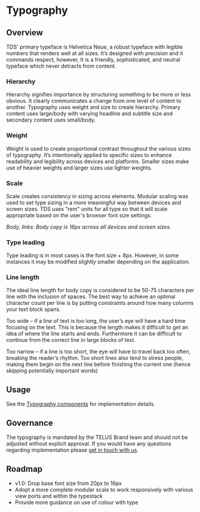 # Typography

## Overview

TDS' primary typeface is Helvetica Neue, a robust typeface with legible numbers that renders well at all sizes. It’s designed 
with precision and it commands respect, however, It is a friendly, sophisticated, and neutral typeface which never detracts 
from content.

### Hierarchy

Hierarchy signifies importance by structuring something to be more or less obvious. It clearly communicates a change from 
one level of content to another. Typography uses weight and size to create hierarchy. Primary content uses large/body with 
varying headline and subtitle size and secondary content uses small/body.

### Weight

Weight is used to create proportional contrast throughout the various sizes of typography. It’s intentionally applied to 
specific sizes to enhance readability and legibility across devices and platforms. Smaller sizes make use of heavier weights 
and larger sizes use lighter weights.

### Scale

Scale creates consistency in sizing across elements. Modular scaling was used to set type sizing in a more meaningful 
way between devices and screen sizes. TDS uses "rem" units for all type so that it will scale appropriate based on the 
user's browser font size settings. 

_Body, links: Body copy is 16px across all devices and screen sizes._

### Type leading

Type leading is in most cases is the font size + 8px. However, in some instances it may be modified slightly smaller 
depending on the application.

### Line length

The ideal line length for body copy is considered to be 50-75 characters per line with the inclusion of spaces. The best 
way to achieve an optimal character count per line is by putting constraints around how many columns your text block spans.

Too wide – if a line of text is too long, the user’s eye will have a hard time focusing on the text. This is because the 
length makes it difficult to get an idea of where the line starts and ends. Furthermore it can be difficult to 
continue from the correct line in large blocks of text.

Too narrow – if a line is too short, the eye will have to travel back too often, breaking the reader’s rhythm. Too short 
lines also tend to stress people, making them begin on the next line before finishing the current one (hence skipping 
potentially important words)

## Usage

See the [Typography components](ref:///components/index.html#typography) for implementation details.


## Governance

The typography is mandated by the TELUS Brand team and should not be adjusted without explicit approval. If you would 
have any questions regarding implementation please [get in touch with us](/contact.md).


## Roadmap

* v1.0: Drop base font size from 20px to 16px
* Adopt a more complete modular scale to work responsively with various view ports and within the typestack
* Provide more guidance on use of colour with type
